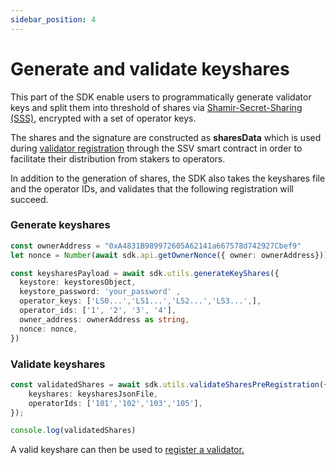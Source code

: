 ```yaml
---
sidebar_position: 4
---
```


# Generate and validate keyshares


This part of the SDK enable users to programmatically generate validator keys and split them into threshold of shares via [Shamir-Secret-Sharing (SSS)](https://en.wikipedia.org/wiki/Shamir's\_Secret\_Sharing), encrypted with a set of operator keys.

The shares and the signature are constructed as **sharesData** which is used during [validator registration](/developers/smart-contracts/ssvnetwork) through the SSV smart contract in order to facilitate their distribution from stakers to operators.

In addition to the generation of shares, the SDK also takes the keyshares file and the operator IDs, and validates that the following registration will succeed. 

### Generate keyshares

```typescript
const ownerAddress = "0xA4831B989972605A62141a667578d742927Cbef9"
let nonce = Number(await sdk.api.getOwnerNonce({ owner: ownerAddress}))

const keysharesPayload = await sdk.utils.generateKeyShares({
  keystore: keystoresObject, 
  keystore_password: 'your_password' ,
  operator_keys: ['LS0...','LS1...','LS2...','LS3...',],
  operator_ids: ['1', '2', '3', '4'],
  owner_address: ownerAddress as string,
  nonce: nonce,
})
```

### Validate keyshares

```typescript
const validatedShares = await sdk.utils.validateSharesPreRegistration({
    keyshares: keysharesJsonFile,
    operatorIds: ['101','102','103','105'],
});

console.log(validatedShares)
```

A valid keyshare can then be used to [register a validator.](register-validator.md)

